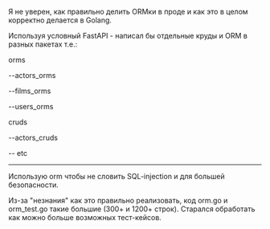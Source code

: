 Я не уверен, как правильно делить ORMки в проде и как это в целом корректно делается в Golang.

Используя условный FastAPI - написал бы отдельные круды и ORM в разных пакетах т.е.:

orms

--actors_orms

--films_orms

--users_orms

cruds

--actors_cruds

-- etc

---
Использую orm чтобы не словить SQL-injection и для большей безопасности.

Из-за "незнания" как это правильно реализовать, код orm.go и orm_test.go такие большие (300+ и 1200+ строк). Старался обработать как можно больше возможных тест-кейсов.